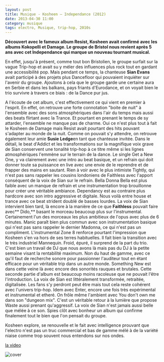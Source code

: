 ```yaml
---
layout: post
title: Musique - Kosheen – Independance (2012)
date: 2013-04-30 11:00
category: musique
tags: electro, Musique, trip-hop, 2010s
---
```

**Découvert avec le fameux album Resist, Kosheen avait confirmé avec les albums Kokopelli et Damage. Le groupe de Bristol nous revient après 5 ans avec cet Independance qui marque un nouveau tournant musical.**

En effet, jusqu'à présent, comme tout bon Bristolien, le groupe surfait sur la vague Trip-hop et avait su y méler des influences plus rock tout en gardant une accessibilité pop. Mais pendant ce temps, la chanteuse **Sian Evans** avait participé à des projets plus Dancefloor qui pouvaient inquiéter sur l'avenir du groupe. Ajoutons à cela que le groupe garde une certaine aura en Serbie et dans les balkans, pays friants d'Eurodance, et on voyait bien le trio survivre à travers ce biais : de la Dance pur jus.

A l'écoute de cet album, c'est effectivement ce qui vient en premier à l'esprit. En effet, on retrouve une forte connotation "boite de nuit" à l'ensemble avec des sons atmosphériques dans l'air du temps mais aussi des beats flirtant avec la Trance. Et pourtant en prenant le temps de sy attarder, l'ensemble ne manque pas de charme. Oui ce n'est plus tout à fait le Kosheen de Damage mais Resist avait pourtant des hits pouvant s'adapter au monde de la nuit. Comme on pouvait s'y attendre, on retrouve également leur amie **Susie Ledge**en tant que chanteuse invitée. Dans le détail, le beat d'Addict et les transformations sur la magnifique voix grave de Sian conservent une tonalité trip-hop à ce titre même si les lignes atmosphériques l'emmène sur le terrain de la dance. Le single Get a New One, y va clairement avec une intro au beat basique, et un refrain qui doit donner toute sa puissance en live avec une envie de le reprendre et de frapper des mains en sautant. Rien à voir avec le plus intimiste Tightly, qui n'est pas sans rappeler les cousins londoniens de Faithless avec l'apport conséquent de la voix de Sian sur le refrain. Bella Donna Bella est plus faible avec un manque de refrain et une instrumentation trop brouillonne pour créer une véritable ambiance. Dependancy est au contraire plus hardcore avec son intro aggressive et digitale. Nous voilà entre house et trance avec ce beat strident doublé de basses lourdes. La voix de Sian intervient bien tard, là encore à la manière de ce que **Faithless** pouvait faire avec** Dido,** basant le morceau beaucoup plus sur l'instrumental. Certainement l'un des morceaux les plus ambitieux de l'opus avec plus de 6 minutes. Manic paraît bien plus commun avec son instrumentation basique qui n'est pas sans rappeler le dernier Madonna, ce qui n'est pas un compliment. L'instrumental Zone 8 renforce pourtant l'impression que Kosheen s'en va hors de ses terres habituelles. Il fait bien la transition avec le très industriel Mannequin. Froid, épuré, il surprend de la part du trio. C'est bien un travail de DJ que nous avons là mais pas du DJ à la petite semaine visant la rentabilité maximum. Non du haut de gamme, avec ce qu'il faut de recherche sonore pour passionner l'auditeur tout en étant efficace pour un véritable trip dans un autre monde. Something New est dans cette veine là avec encore des sonorités rauques et brutales. Cette seconde partie d'album est beaucoup moins racoleuse que ne pouvait l'être l'introduction. La voix de Sian est littéralement transformée, retraitée, digitalisée. Les fans s'y perdront peut être mais tout cela reste cohérent avec l'univers trip-hop. Idem avec Enter, encore une fois très expérimental et instrumental et etheré. On frôle même l'ambient avec You don't own me dans son "dungeon mix". C'est un véritable retour à la lumière que propose Waste aussi prenant qu'aggressif. La voix de Sian n'est jamais aussi belle que mélée à ce son. Spies clôt avec bonheur un album qui confirme finalement tout le bien que l'on pensait du groupe.

Kosheen explore, se renouvelle et le fait avec intelligence prouvant que l'electro n'est pas un truc commercial et bas de gamme mélé à de la variété niaise comme trop souvent nous entendons sur nos ondes.

[la video](https://www.youtube.com/watch?v=RyNiOidWSqQzJ1k)

![cover](http://cheziceman.files.wordpress.com/2014/11/kosheen2.jpg)
